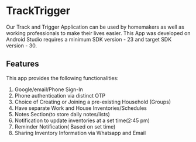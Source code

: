 # TrackTrigger

Our Track and Trigger Application can be used by homemakers as well as working
professionals to make their lives easier. This App was developed on Android Studio
requires a minimum SDK version - 23 and target SDK version - 30.

## Features

This app provides the following functionalities:
1. Google/email/Phone Sign-In
2. Phone authentication via distinct OTP
3. Choice of Creating or Joining a pre-existing Household (Groups)
4. Have separate Work and House Inventories/Schedules
5. Notes Section(to store daily notes/lists)
6. Notification to update inventories at a set time(2:45 pm)
7. Reminder Notification( Based on set time)
8. Sharing Inventory Information via Whatsapp and Email

